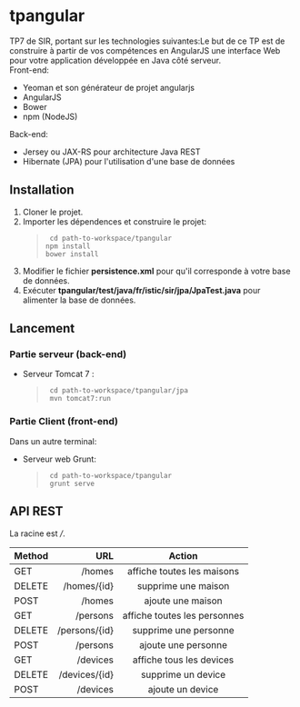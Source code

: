 ﻿# tpangular
TP7 de SIR, portant sur les technologies suivantes:Le but de ce TP est de construire à partir de vos compétences en AngularJS une interface Web pour votre application développée en Java côté serveur.  <br />
Front-end:
- Yeoman et son générateur de projet angularjs
- AngularJS
- Bower
- npm (NodeJS)

Back-end:
- Jersey ou JAX-RS pour architecture Java REST
- Hibernate (JPA) pour l'utilisation d'une base de données

## Installation

1) Cloner le projet.
2) Importer les dépendences et construire le projet:  <br />
   > ``` cd path-to-workspace/tpangular``` <br />
   > ``` npm install ``` <br />
   > ``` bower install ```  <br />
3) Modifier le fichier **persistence.xml** pour qu'il corresponde à votre base de données.
4) Exécuter **tpangular/test/java/fr/istic/sir/jpa/JpaTest.java** pour alimenter la base de données.


## Lancement

### Partie serveur (back-end)
- Serveur Tomcat 7 :
  > ``` cd path-to-workspace/tpangular/jpa``` <br />
  > ``` mvn tomcat7:run```

### Partie Client (front-end)
Dans un autre terminal:
- Serveur web Grunt: 
   > ``` cd path-to-workspace/tpangular``` <br />
   > ``` grunt serve```


## API REST

La racine est */*.

| Method     | URL | Action   |
| :------- | ----: | :---: |
| GET    | /homes  |  affiche toutes les maisons   |
| DELETE    | /homes/{id}  |  supprime une maison   |
| POST    | /homes  |  ajoute une maison   |
| GET    | /persons  |  affiche toutes les personnes   |
| DELETE    | /persons/{id}  |  supprime une personne   |
| POST    | /persons  |  ajoute une personne   |
| GET    | /devices  |  affiche tous les devices   |
| DELETE    | /devices/{id}  |  supprime un device   |
| POST    | /devices  |  ajoute un device   |
